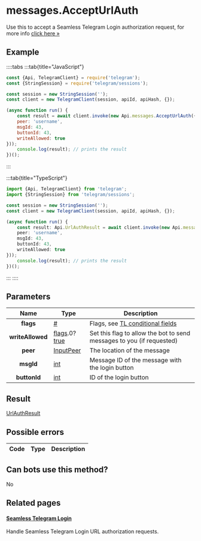 # messages.AcceptUrlAuth

Use this to accept a Seamless Telegram Login authorization request, for more info [click here »](https://core.telegram.org/api/url-authorization)



## Example

::::tabs
:::tab{title="JavaScript"}
```js
const {Api, TelegramClient} = require('telegram');
const {StringSession} = require('telegram/sessions');

const session = new StringSession('');
const client = new TelegramClient(session, apiId, apiHash, {});

(async function run() {
    const result = await client.invoke(new Api.messages.AcceptUrlAuth({
    peer: 'username',
    msgId: 43,
    buttonId: 43,
    writeAllowed: true
}));
    console.log(result); // prints the result
})();
```
:::

:::tab{title="TypeScript"}
```ts
import {Api, TelegramClient} from 'telegram';
import {StringSession} from 'telegram/sessions';

const session = new StringSession('');
const client = new TelegramClient(session, apiId, apiHash, {});

(async function run() {
    const result: Api.UrlAuthResult = await client.invoke(new Api.messages.AcceptUrlAuth({
    peer: 'username',
    msgId: 43,
    buttonId: 43,
    writeAllowed: true
}));
    console.log(result); // prints the result
})();
```
:::
::::



## Parameters

| Name | Type | Description |
| :--: | ---- | ----------- |
| **flags** | [#](https://core.telegram.org/type/%23) | Flags, see [TL conditional fields](https://core.telegram.org/mtproto/TL-combinators#conditional-fields) 
| **writeAllowed** | [flags](https://core.telegram.org/mtproto/TL-combinators#conditional-fields).0?[true](https://core.telegram.org/constructor/true) | Set this flag to allow the bot to send messages to you (if requested) 
| **peer** | [InputPeer](https://core.telegram.org/type/InputPeer) | The location of the message 
| **msgId** | [int](https://core.telegram.org/type/int) | Message ID of the message with the login button 
| **buttonId** | [int](https://core.telegram.org/type/int) | ID of the login button 


## Result

[UrlAuthResult](https://core.telegram.org/type/UrlAuthResult)



## Possible errors

| Code | Type | Description |
| :--: | ---- | ----------- |


## Can bots use this method?

No

## Related pages

#### [Seamless Telegram Login](https://core.telegram.org/api/url-authorization)

Handle Seamless Telegram Login URL authorization requests.




